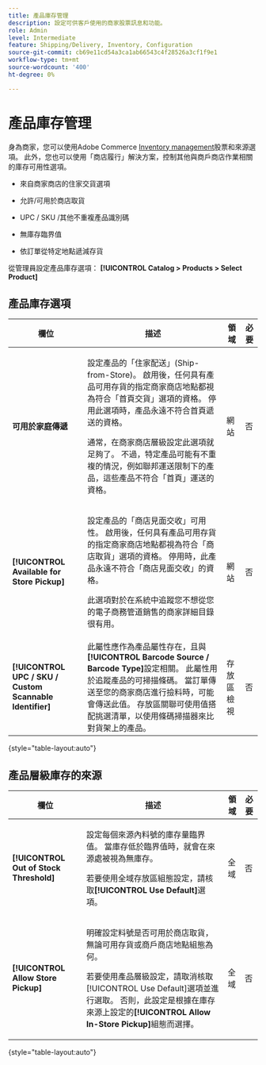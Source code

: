 ```yaml
---
title: 產品庫存管理
description: 設定可供客戶使用的商家股票訊息和功能。
role: Admin
level: Intermediate
feature: Shipping/Delivery, Inventory, Configuration
source-git-commit: cb69e11cd54a3ca1ab66543c4f28526a3cf1f9e1
workflow-type: tm+mt
source-wordcount: '400'
ht-degree: 0%

---
```


# 產品庫存管理

身為商家，您可以使用Adobe Commerce [Inventory management](https://experienceleague.adobe.com/zh-hant/docs/commerce-admin/inventory/introduction)股票和來源選項。 此外，您也可以使用「商店履行」解決方案，控制其他與商戶商店作業相關的庫存可用性選項。

- 來自商家商店的住家交貨選項

- 允許/可用於商店取貨

- UPC / SKU /其他不重複產品識別碼

- 無庫存臨界值

- 依訂單從特定地點遞減存貨

從管理員設定產品庫存選項： **[!UICONTROL Catalog > Products > Select Product]**

## **產品庫存選項**

| **欄位** | **描述** | **領域** | **必要** |
|----------------------------------------------------------|-----------------------------------------------------------------------------------------------------------------------------------------------------------------------------------------------------------------------------------------------------------------------------------------------------------------------------------------------------------------------------------------------------------------------------------------------------------------------------------------------------------------------------------------------------------|------------|--------------|
| **可用於家庭傳遞** | <p>設定產品的「住家配送」(Ship-from-Store)。 啟用後，任何具有產品可用存貨的指定商家商店地點都視為符合「首頁交貨」選項的資格。 停用此選項時，產品永遠不符合首頁遞送的資格。</p>通常，在商家商店層級設定此選項就足夠了。 不過，特定產品可能有不重複的情況，例如聯邦運送限制下的產品，這些產品不符合「首頁」運送的資格。</p> | 網站 | 否 |
| **[!UICONTROL Available for Store Pickup]** | <p>設定產品的「商店見面交收」可用性。 啟用後，任何具有產品可用存貨的指定商家商店地點都視為符合「商店取貨」選項的資格。 停用時，此產品永遠不符合「商店見面交收」的資格。</p><p>此選項對於在系統中追蹤您不想從您的電子商務管道銷售的商家詳細目錄很有用。</p> | 網站 | 否 |
| **[!UICONTROL UPC / SKU / Custom Scannable Identifier]** | 此屬性應作為產品屬性存在，且與&#x200B;**[!UICONTROL Barcode Source / Barcode Type]**&#x200B;設定相關。 此屬性用於追蹤產品的可掃描條碼。 當訂單傳送至您的商家商店進行撿料時，可能會傳送此值。 存放區關聯可使用值搭配挑選清單，以使用條碼掃描器來比對貨架上的產品。 | 存放區檢視 | 否 |

{style="table-layout:auto"}

## 產品層級庫存的來源

| **欄位** | **描述** | **領域** | **必要** |
|-----------------------------------------|---------------------------------------------------------------------------------------------------------------------------------------------------------------------------------------------------------------------------------------------------------------------------------------------------------------------------------------------------------------------------------------------------------|-----------|--------------|
| **[!UICONTROL Out of Stock Threshold]** | <p>設定每個來源內料號的庫存量臨界值。 當庫存低於臨界值時，就會在來源處被視為無庫存。</p><p>若要使用全域存放區組態設定，請核取&#x200B;**[!UICONTROL Use Default]**&#x200B;選項。</p> | 全域 | 否 |
| **[!UICONTROL Allow Store Pickup]** | <p>明確設定料號是否可用於商店取貨，無論可用存貨或商戶商店地點組態為何。</p><p>若要使用產品層級設定，請取消核取[!UICONTROL Use Default]選項並進行選取。 否則，此設定是根據在庫存來源上設定的&#x200B;**[!UICONTROL Allow In-Store Pickup]**&#x200B;組態而選擇。</p> | 全域 | 否 |

{style="table-layout:auto"}

